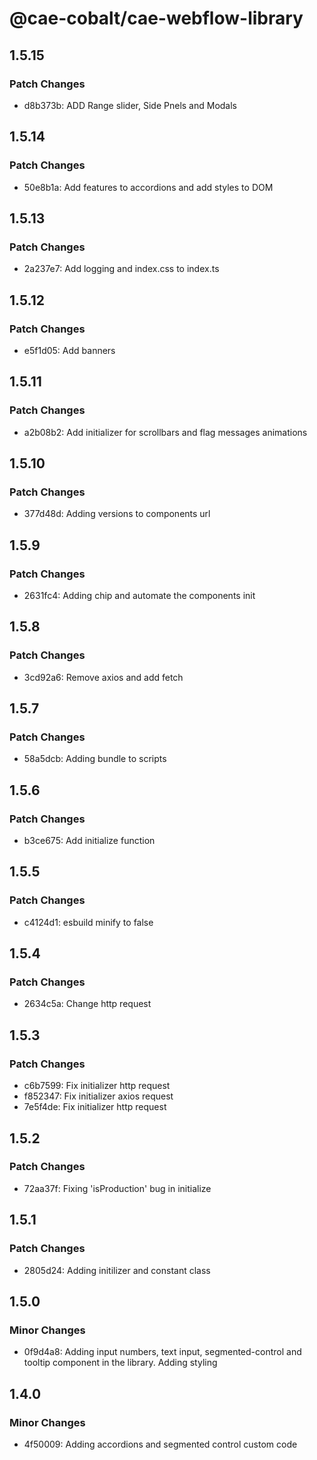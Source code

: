 # @cae-cobalt/cae-webflow-library

## 1.5.15

### Patch Changes

- d8b373b: ADD Range slider, Side Pnels and Modals

## 1.5.14

### Patch Changes

- 50e8b1a: Add features to accordions and add styles to DOM

## 1.5.13

### Patch Changes

- 2a237e7: Add logging and index.css to index.ts

## 1.5.12

### Patch Changes

- e5f1d05: Add banners

## 1.5.11

### Patch Changes

- a2b08b2: Add initializer for scrollbars and flag messages animations

## 1.5.10

### Patch Changes

- 377d48d: Adding versions to components url

## 1.5.9

### Patch Changes

- 2631fc4: Adding chip and automate the components init

## 1.5.8

### Patch Changes

- 3cd92a6: Remove axios and add fetch

## 1.5.7

### Patch Changes

- 58a5dcb: Adding bundle to scripts

## 1.5.6

### Patch Changes

- b3ce675: Add initialize function

## 1.5.5

### Patch Changes

- c4124d1: esbuild minify to false

## 1.5.4

### Patch Changes

- 2634c5a: Change http request

## 1.5.3

### Patch Changes

- c6b7599: Fix initializer http request
- f852347: Fix initializer axios request
- 7e5f4de: Fix initializer http request

## 1.5.2

### Patch Changes

- 72aa37f: Fixing 'isProduction' bug in initialize

## 1.5.1

### Patch Changes

- 2805d24: Adding initilizer and constant class

## 1.5.0

### Minor Changes

- 0f9d4a8: Adding input numbers, text input, segmented-control and tooltip component in the library. Adding styling

## 1.4.0

### Minor Changes

- 4f50009: Adding accordions and segmented control custom code
